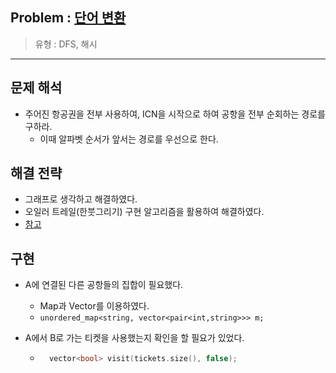 ## Problem : [단어 변환](https://programmers.co.kr/learn/courses/30/lessons/43164)

> 유형 : DFS, 해시



------



## 문제 해석

- 주어진 항공권을 전부 사용하여, ICN을 시작으로 하여 공항을 전부 순회하는 경로를 구하라.
  - 이때 알파벳 순서가 앞서는 경로를 우선으로 한다.



## 해결 전략

- 그래프로 생각하고 해결하였다.
- 오일러 트레일(한붓그리기) 구현 알고리즘을 활용하여 해결하였다.
- [참고](https://sonsh0824.tistory.com/entry/%EC%95%8C%EA%B3%A0%EB%A6%AC%EC%A6%98-%EA%B3%B5%EB%B6%804-%ED%95%9C%EB%B6%93%EA%B7%B8%EB%A6%AC%EA%B8%B0Eulerian-circuit)



## 구현

- A에 연결된 다른 공항들의 집합이 필요했다.

  - Map과 Vector를 이용하였다.
  - `unordered_map<string, vector<pair<int,string>>> m;`

- A에서 B로 가는 티켓을 사용했는지 확인을 할 필요가 있었다.

  - ```cpp
      vector<bool> visit(tickets.size(), false);
    ```
